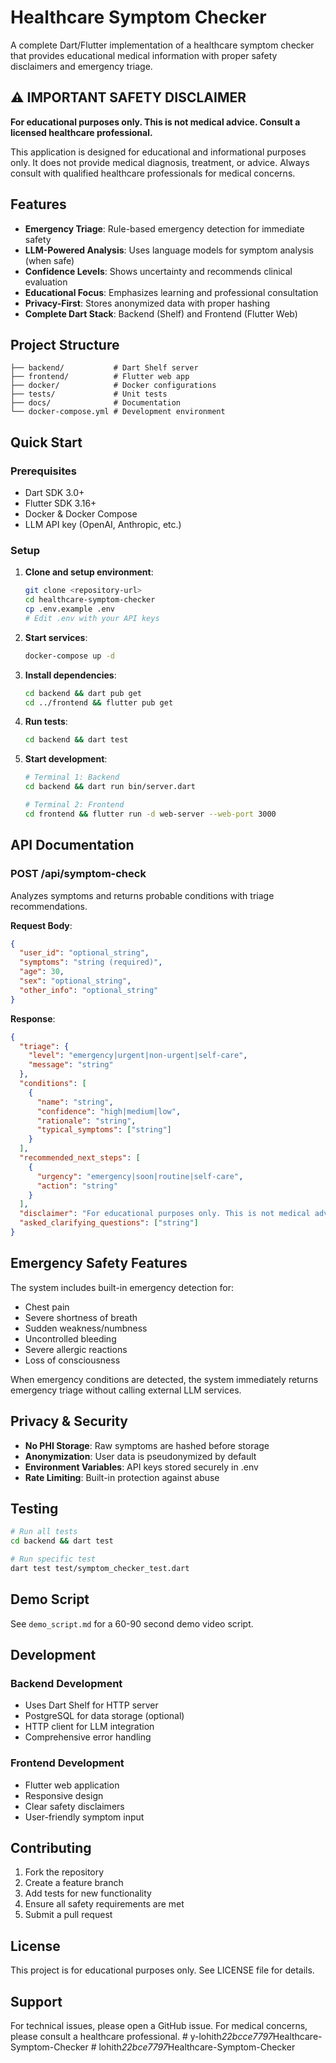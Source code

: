 # Healthcare Symptom Checker

A complete Dart/Flutter implementation of a healthcare symptom checker that provides educational medical information with proper safety disclaimers and emergency triage.

## ⚠️ IMPORTANT SAFETY DISCLAIMER

**For educational purposes only. This is not medical advice. Consult a licensed healthcare professional.**

This application is designed for educational and informational purposes only. It does not provide medical diagnosis, treatment, or advice. Always consult with qualified healthcare professionals for medical concerns.

## Features

- **Emergency Triage**: Rule-based emergency detection for immediate safety
- **LLM-Powered Analysis**: Uses language models for symptom analysis (when safe)
- **Confidence Levels**: Shows uncertainty and recommends clinical evaluation
- **Educational Focus**: Emphasizes learning and professional consultation
- **Privacy-First**: Stores anonymized data with proper hashing
- **Complete Dart Stack**: Backend (Shelf) and Frontend (Flutter Web)

## Project Structure

```
├── backend/           # Dart Shelf server
├── frontend/          # Flutter web app
├── docker/            # Docker configurations
├── tests/             # Unit tests
├── docs/              # Documentation
└── docker-compose.yml # Development environment
```

## Quick Start

### Prerequisites

- Dart SDK 3.0+
- Flutter SDK 3.16+
- Docker & Docker Compose
- LLM API key (OpenAI, Anthropic, etc.)

### Setup

1. **Clone and setup environment**:
   ```bash
   git clone <repository-url>
   cd healthcare-symptom-checker
   cp .env.example .env
   # Edit .env with your API keys
   ```

2. **Start services**:
   ```bash
   docker-compose up -d
   ```

3. **Install dependencies**:
   ```bash
   cd backend && dart pub get
   cd ../frontend && flutter pub get
   ```

4. **Run tests**:
   ```bash
   cd backend && dart test
   ```

5. **Start development**:
   ```bash
   # Terminal 1: Backend
   cd backend && dart run bin/server.dart
   
   # Terminal 2: Frontend
   cd frontend && flutter run -d web-server --web-port 3000
   ```

## API Documentation

### POST /api/symptom-check

Analyzes symptoms and returns probable conditions with triage recommendations.

**Request Body**:
```json
{
  "user_id": "optional_string",
  "symptoms": "string (required)",
  "age": 30,
  "sex": "optional_string",
  "other_info": "optional_string"
}
```

**Response**:
```json
{
  "triage": {
    "level": "emergency|urgent|non-urgent|self-care",
    "message": "string"
  },
  "conditions": [
    {
      "name": "string",
      "confidence": "high|medium|low",
      "rationale": "string",
      "typical_symptoms": ["string"]
    }
  ],
  "recommended_next_steps": [
    {
      "urgency": "emergency|soon|routine|self-care",
      "action": "string"
    }
  ],
  "disclaimer": "For educational purposes only. This is not medical advice. Consult a licensed healthcare professional.",
  "asked_clarifying_questions": ["string"]
}
```

## Emergency Safety Features

The system includes built-in emergency detection for:
- Chest pain
- Severe shortness of breath
- Sudden weakness/numbness
- Uncontrolled bleeding
- Severe allergic reactions
- Loss of consciousness

When emergency conditions are detected, the system immediately returns emergency triage without calling external LLM services.

## Privacy & Security

- **No PHI Storage**: Raw symptoms are hashed before storage
- **Anonymization**: User data is pseudonymized by default
- **Environment Variables**: API keys stored securely in .env
- **Rate Limiting**: Built-in protection against abuse

## Testing

```bash
# Run all tests
cd backend && dart test

# Run specific test
dart test test/symptom_checker_test.dart
```

## Demo Script

See `demo_script.md` for a 60-90 second demo video script.

## Development

### Backend Development
- Uses Dart Shelf for HTTP server
- PostgreSQL for data storage (optional)
- HTTP client for LLM integration
- Comprehensive error handling

### Frontend Development
- Flutter web application
- Responsive design
- Clear safety disclaimers
- User-friendly symptom input

## Contributing

1. Fork the repository
2. Create a feature branch
3. Add tests for new functionality
4. Ensure all safety requirements are met
5. Submit a pull request

## License

This project is for educational purposes only. See LICENSE file for details.

## Support

For technical issues, please open a GitHub issue. For medical concerns, please consult a healthcare professional.
#   y - l o h i t h _ 2 2 b c c e 7 7 9 7 _ H e a l t h c a r e - S y m p t o m - C h e c k e r  
 #   l o h i t h _ 2 2 b c e 7 7 9 7 _ H e a l t h c a r e - S y m p t o m - C h e c k e r  
 
